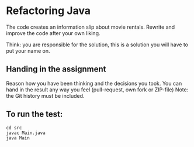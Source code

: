 # Refactoring Java

The code creates an information slip about movie rentals.
Rewrite and improve the code after your own liking.

Think: you are responsible for the solution, this is a solution you will have to put your name on.


## Handing in the assignment

Reason how you have been thinking and the decisions you took. 
You can hand in the result any way you feel (pull-request, own fork or ZIP-file)
Note: the Git history must be included.


## To run the test:

```
cd src
javac Main.java
java Main
```
